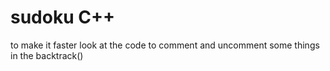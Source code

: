 # sudoku C++
to make it faster look at the code to comment and uncomment some things in the backtrack()
